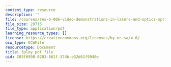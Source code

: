 ```yaml
---
content_type: resource
description: ''
file: /courses/res-6-006-video-demonstrations-in-lasers-and-optics-spring-2008/203f69980203861f374be32d61f9940e_LixwAXsN8vg.pdf
file_size: 29715
file_type: application/pdf
learning_resource_types: []
license: https://creativecommons.org/licenses/by-nc-sa/4.0/
ocw_type: OCWFile
resourcetype: Document
title: 3play pdf file
uid: 203f6998-0203-861f-374b-e32d61f9940e
---
```

